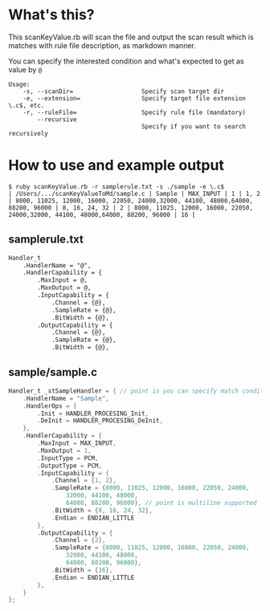 # What's this?

This scanKeyValue.rb will scan the file and output the scan result which is matches with rule file description, as markdown manner.

You can specify the interested condition and what's expected to get as value by ```@```

```
Usage: 
    -s, --scanDir=                   Specify scan target dir
    -e, --extension=                 Specify target file extension \.c$, etc.
    -r, --ruleFile=                  Specify rule file (mandatory)
        --recursive
                                     Specify if you want to search recursively
```

# How to use and example output

```
$ ruby scanKeyValue.rb -r samplerule.txt -s ./sample -e \.c$
| /Users/.../scanKeyValueToMd/sample.c | Sample | MAX_INPUT | 1 | 1, 2 | 8000, 11025, 12000, 16000, 22050, 24000,32000, 44100, 48000,64000, 88200, 96000 | 8, 16, 24, 32 | 2 | 8000, 11025, 12000, 16000, 22050, 24000,32000, 44100, 48000,64000, 88200, 96000 | 16 | 
```

## samplerule.txt

```samplerule.txt
Handler_t
    .HandlerName = "@",
    .HandlerCapability = {
        .MaxInput = @,
        .MaxOutput = @,
        .InputCapability = {
            .Channel = {@},
            .SampleRate = {@},
            .BitWidth = {@},
        .OutputCapability = {
            .Channel = {@},
            .SampleRate = {@},
            .BitWidth = {@},
```

## sample/sample.c

```sample/sample.c
Handler_t _stSampleHandler = { // point is you can specify match condition by what you'd like to interest
    .HandlerName = "Sample",
    .HandlerOps = {
        .Init = HANDLER_PROCESING_Init,
        .DeInit = HANDLER_PROCESING_DeInit,
    },
    .HandlerCapability = {
        .MaxInput = MAX_INPUT,
        .MaxOutput = 1,
        .InputType = PCM,
        .OutputType = PCM,
        .InputCapability = {
            .Channel = {1, 2},
            .SampleRate = {8000, 11025, 12000, 16000, 22050, 24000, 
                32000, 44100, 48000,
                64000, 88200, 96000}, // point is multiline supported
            .BitWidth = {8, 16, 24, 32},
            .Endian = ENDIAN_LITTLE
        },
        .OutputCapability = {
            .Channel = {2},
            .SampleRate = {8000, 11025, 12000, 16000, 22050, 24000, 
                32000, 44100, 48000,
                64000, 88200, 96000},
            .BitWidth = {16},
            .Endian = ENDIAN_LITTLE
        },
    }
};
```
